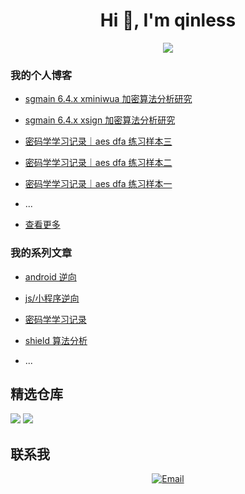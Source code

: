 
<h1 align="center">Hi 👋, I'm qinless</h1>

<p align="center">
<a href="https://github.com/qinLess" target="_blank">
<img src="https://github-readme-stats.vercel.app/api?username=qinLess&show_icons=true&theme=aura&count_private=true" />
</a></p>
    


### 我的个人博客
- [sgmain 6.4.x xminiwua 加密算法分析研究](https://www.qinless.com/1724)

- [sgmain 6.4.x xsign 加密算法分析研究](https://www.qinless.com/1708)

- [密码学学习记录｜aes dfa 练习样本三](https://www.qinless.com/1703)

- [密码学学习记录｜aes dfa 练习样本二](https://www.qinless.com/1701)

- [密码学学习记录｜aes dfa 练习样本一](https://www.qinless.com/1698)

- ...
- [查看更多](https://www.qinless.com/)



### 我的系列文章

- [android 逆向](https://www.qinless.com/series/androidnixiang/)

- [js/小程序逆向](https://www.qinless.com/series/js-program/)

- [密码学学习记录](https://www.qinless.com/series/mimaxuexuexijilu/)

- [shield 算法分析](https://www.qinless.com/series/appshield/)

- ...
    


## 精选仓库

<a href="https://github.com/qinLess/frida_api"><img src="https://github-readme-stats.vercel.app/api/pin/?username=qinLess&repo=frida_api&show_owner=true&&theme=aura" /></a>
<a href="https://github.com/qinLess/magical"><img src="https://github-readme-stats.vercel.app/api/pin/?username=qinLess&repo=magical&show_owner=true&&theme=aura" /></a>

## 联系我

<p align="center">
    <a href="mailto:qinless@qinless.com">
      <img alt="Email" src="https://img.shields.io/badge/Email-qinless@qinless.com-blue?style=flat-square&logo=gmail">
    </a>
</p>
    